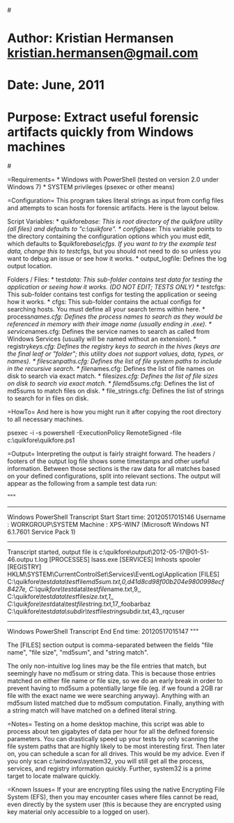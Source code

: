 <p>#</p>

<h1>Author: Kristian Hermansen <a href="&#109;a&#105;&#x6C;&#x74;&#111;:&#x6B;&#114;&#105;&#115;&#x74;&#105;&#x61;&#x6E;&#x2E;&#x68;&#101;&#114;&#x6D;&#x61;&#110;&#115;&#x65;&#110;&#64;&#x67;&#x6D;&#x61;i&#x6C;&#x2E;co&#109;">&#x6B;&#114;&#105;&#115;&#x74;&#105;&#x61;&#x6E;&#x2E;&#x68;&#101;&#114;&#x6D;&#x61;&#110;&#115;&#x65;&#110;&#64;&#x67;&#x6D;&#x61;i&#x6C;&#x2E;co&#109;</a></h1>

<h1>Date: June, 2011</h1>

<h1>Purpose: Extract useful forensic artifacts quickly from Windows machines</h1>

<p>#</p>

<p>=Requirements=
* Windows with PowerShell (tested on version 2.0 under Windows 7)
* SYSTEM privileges (psexec or other means)</p>

<p>=Configuration=
This program takes literal strings as input from config files and attempts to scan hosts for forensic artifacts. Here is the layout below.</p>

<p>Script Variables:
* quikfore<em>base: This is root directory of the quikfore utility (all files) and defaults to "c:\quikfore".
* config</em>base: This variable points to the directory containing the configuration options which you must edit, which defaults to $quikfore<em>base\cfgs. If you want to try the example test data, change this to test</em>cfgs, but you should not need to do so unless you want to debug an issue or see how it works.
* output_logfile: Defines the log output location.</p>

<p>Folders / Files:
* test<em>data: This sub-folder contains test data for testing the application or seeing how it works. (DO NOT EDIT; TESTS ONLY)
* test</em>cfgs: This sub-folder contains test configs for testing the application or seeing how it works.
* cfgs: This sub-folder contains the actual configs for searching hosts. You must define all your search terms within here.
* process<em>names.cfg: Defines the process names to search as they would be referenced in memory with their image name (usually ending in .exe).
* service</em>names.cfg: Defines the service names to search as called from Windows Services (usually will be named without an extension).
* registry<em>keys.cfg: Defines the registry keys to search in the hives (keys are the final leaf or "folder"; this utility does not support values, data, types, or names).
* file</em>scan<em>paths.cfg: Defines the list of file system paths to include in the recursive search.
* file</em>names.cfg: Defines the list of file names on disk to search via exact match.
* file<em>sizes.cfg: Defines the list of file sizes on disk to search via exact match.
* file</em>md5sums.cfg: Defines the list of md5sums to match files on disk.
* file_strings.cfg: Defines the list of strings to search for in files on disk.</p>

<p>=HowTo=
And here is how you might run it after copying the root directory to all necessary machines.</p>

<p>psexec -i -s powershell -ExecutionPolicy RemoteSigned -file c:\quikfore\quikfore.ps1</p>

<p>=Output=
Interpreting the output is fairly straight forward. The headers / footers of the output log file shows some timestamps and other useful information. Between those sections is the raw data for all matches based on your defined configurations, split into relevant sections. The output will appear as the following from a sample test data run:</p>

<p>"""</p>

<hr />

<p>Windows PowerShell Transcript Start
Start time: 20120517015146
Username  : WORKGROUP\SYSTEM 
Machine   : XPS-WIN7 (Microsoft Windows NT 6.1.7601 Service Pack 1) </p>

<hr />

<p>Transcript started, output file is c:\quikfore\output\2012-05-17@01-51-46.outpu
t.log
[PROCESSES]
lsass.exe
[SERVICES]
lmhosts
spooler
[REGISTRY]
HKLM\SYSTEM\CurrentControlSet\Services\EventLog\Application
[FILES]
C:\quikfore\test<em>data\test</em>file<em>md5sum.txt,0,d41d8cd98f00b204e9800998ecf8427e,
C:\quikfore\test</em>data\test<em>file</em>name.txt,9,,
C:\quikfore\test<em>data\test</em>file<em>size.txt,1,,
C:\quikfore\test</em>data\test<em>file</em>string.txt,17,,foobarbaz
C:\quikfore\test<em>data\subdir\test</em>file<em>string</em>subdir.txt,43,,rqcuser</p>

<hr />

<p>Windows PowerShell Transcript End
End time: 20120517015147
"""</p>

<p>The [FILES] section output is comma-separated between the fields "file name", "file size", "md5sum", and "string match".</p>

<p>The only non-intuitive log lines may be the file entries that match, but seemingly have no md5sum or string data. This is because those entries matched on either file name or file size, so we do an early break in order to prevent having to md5sum a potentially large file (eg. if we found a 2GB rar file with the exact name we were searching anyway). Anything with an md5sum listed matched due to md5sum computation. Finally, anything with a string match will have matched on a defined literal string.</p>

<p>=Notes=
Testing on a home desktop machine, this script was able to process about ten gigabytes of data per hour for all the defined forensic parameters. You can drastically speed up your tests by only scanning the file system paths that are highly likely to be most interesting first. Then later on, you can schedule a scan for all drives. This would be my advice. Even if you only scan c:\windows\system32, you will still get all the process, services, and registry information quickly. Further, system32 is a prime target to locate malware quickly.</p>

<p>=Known Issues=
If your are encrypting files using the native Encrypting File System (EFS), then you may encounter cases where files cannot be read, even directly by the system user (this is because they are encrypted using key material only accessible to a logged on user).</p>
